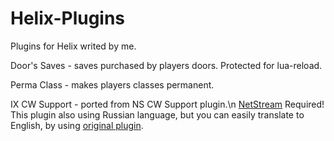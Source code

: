 # Helix-Plugins
Plugins for Helix writed by me.


Door's Saves - saves purchased by players doors. Protected for lua-reload.

Perma Class - makes players classes permanent.

IX CW Support - ported from NS CW Support plugin.\n
[NetStream](https://github.com/NebulousCloud/helix-hl2rp/blob/master/schema/libs/thirdparty/sh_netstream2.lua) Required!
This plugin also using Russian language, but you can easily translate to English, by using [original plugin](https://github.com/rebel1324/BlackTea-Nutscript-Plugins/tree/master/cwsupport).
